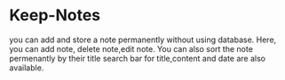 # Keep-Notes
you can add and store a note permanently without using database.
Here, you can add note, delete note,edit note.
You can also sort the note permenantly by their title
search bar for title,content and date are also available.
